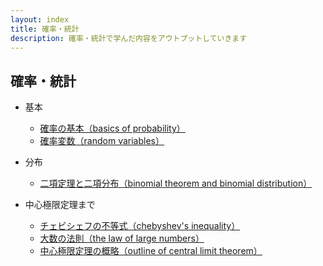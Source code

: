 ```yaml
---
layout: index
title: 確率・統計
description: 確率・統計で学んだ内容をアウトプットしていきます
---
```


## 確率・統計

- 基本
  - [確率の基本（basics of probability）](/statistics/確率の基本（basics%20of%20probability）.html)
  - [確率変数（random variables）](/statistics/確率変数（random%20variables）.html)

- 分布
  - [二項定理と二項分布（binomial theorem and binomial distribution）](/statistics/二項定理と二項分布（binomial%20theorem%20and%20binomial%20distribution）.html)

- 中心極限定理まで
  - [チェビシェフの不等式（chebyshev's inequality）](/statistics/チェビシェフの不等式（chebyshev's%20inequality）.html)
  - [大数の法則（the law of large numbers）](/statistics/大数の法則（the%20law%20of%20large%20numbers）.html)
  - [中心極限定理の概略（outline of central limit theorem）](/statistics/中心極限定理の概略（outline%20of%20central%20limit%20theorem）.html)

